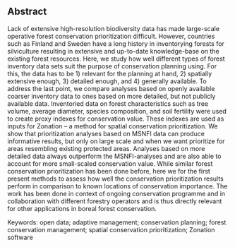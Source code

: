 ## Abstract

Lack of extensive high-resolution biodiversity data has made large-scale operative forest conservation prioritization difficult. However, countries such as Finland and Sweden have a long history in inventorying forests for silviculture resulting in extensive and up-to-date knowledge-base on the existing forest resources. Here, we study how well different types of forest inventory data sets suit the purpose of conservation planning using. For this, the data has to be 1) relevant for the planning at hand, 2) spatially extensive enough, 3) detailed enough, and 4) generally available. To address the last point, we compare analyses based on openly available coarser inventory data to ones based on more detailed, but not publicly available data. Inventoried data on forest characteristics such as tree volume, average diameter, species composition, and soil fertility were used to create proxy indexes for conservation value. These indexes are used as inputs for Zonation – a method for spatial conservation prioritization. We show that prioritization analyses based on MSNFI data can produce informative results, but only on large scale and when we want prioritize for areas resembling existing protected areas. Analyses based on more detailed data always outperform the MSNFI-analyses and are also able to account for more small-scaled conservation value. While similar forest conservation prioritization has been done before, here we for the first present methods to assess how well the conservation prioritization results perform in comparison to known locations of conservation importance. The work has been done in context of ongoing conservation programme and in collaboration with different forestry operators and is thus directly relevant for other applications in boreal forest conservation.

Keywords: open data; adaptive management; conservation planning; forest conservation management; spatial conservation prioritization; Zonation software
